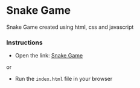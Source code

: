 # Snake Game

Snake Game created using html, css and javascript

### Instructions

- Open the link: [Snake Game](https://snake-game-basegio.herokuapp.com/)

or

- Run the `index.html` file in your browser
